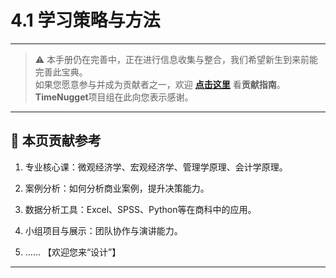 # 4.1 学习策略与方法

---

> ⚠️ 本手册仍在完善中，正在进行信息收集与整合，我们希望新生到来前能完善此宝典。  
> 如果您愿意参与并成为贡献者之一，欢迎 **[点击这里](/CONTRIBUTING)** 看**贡献指南**。  
> **TimeNugget**项目组在此向您表示感谢。  

---

## 📌 本页贡献参考

1. 专业核心课：微观经济学、宏观经济学、管理学原理、会计学原理。

2. 案例分析：如何分析商业案例，提升决策能力。

3. 数据分析工具：Excel、SPSS、Python等在商科中的应用。

4. 小组项目与展示：团队协作与演讲能力。

5. ……  【欢迎您来“设计”】

---
